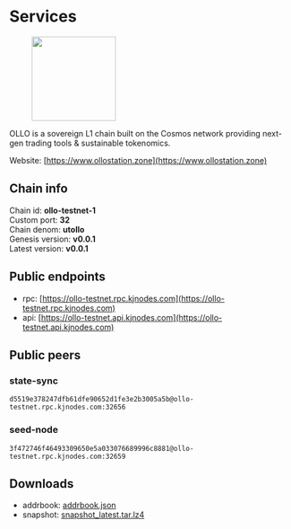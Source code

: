 # Services

<figure><img src="https://raw.githubusercontent.com/kj89/testnet_manuals/main/pingpub/logos/ollo.png" width="150" alt=""><figcaption></figcaption></figure>

OLLO is a sovereign L1 chain built on the Cosmos network providing  next-gen trading tools & sustainable tokenomics.

Website: [https://www.ollostation.zone](https://www.ollostation.zone)

## Chain info

Chain id: **ollo-testnet-1**\
Custom port: **32**\
Chain denom: **utollo**\
Genesis version: **v0.0.1**\
Latest version: **v0.0.1**

## Public endpoints

* rpc: [https://ollo-testnet.rpc.kjnodes.com](https://ollo-testnet.rpc.kjnodes.com)
* api: [https://ollo-testnet.api.kjnodes.com](https://ollo-testnet.api.kjnodes.com)

## Public peers

### state-sync

```
d5519e378247dfb61dfe90652d1fe3e2b3005a5b@ollo-testnet.rpc.kjnodes.com:32656
```

### seed-node

```
3f472746f46493309650e5a033076689996c8881@ollo-testnet.rpc.kjnodes.com:32659
```

## Downloads

* addrbook: [addrbook.json](https://snapshots.kjnodes.com/ollo-testnet/addrbook.json)
* snapshot: [snapshot_latest.tar.lz4](https://snapshots.kjnodes.com/ollo-testnet/snapshot\_latest.tar.lz4)
